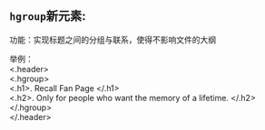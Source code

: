 `hgroup`新元素:
------
功能：实现标题之间的分组与联系，使得不影响文件的大纲<br>

举例：<br>
<.header><br>
<.hgroup><br>
<.h1>. Recall Fan Page </.h1><br>
<.h2>. Only for people who want the memory of a lifetime. </.h2><br>
</.hgroup><br>
</.header><br>
